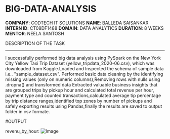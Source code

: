 # BIG-DATA-ANALYSIS
**COMPANY**: CODTECH IT SOLUTIONS
**NAME**: BALLEDA SAISANKAR
**INTERN ID**: CT08DF1488
**DOMAIN**: DATA ANALYTICS
**DURATION**: 8 WEEKS
**MENTOR**: NEELA SANTOSH

DESCRIPTION OF THE TASK
_____________________
I successfully performed big data analysis using PySpark on the New York City Yellow Taxi Trip Dataset (yellow_tripdata_2020-06.csv), which was downloaded from Kaggle.Loaded and Inspected the schema of sample data i.e.. "sample_dataset.csv". Performed basic data cleaning by the identifying missing values (only on numeric columns),Removing rows with nulls using .dropna() and transformed data Extracted valuable business insights that are grouped trips by pickup hour and calculated total revenue per hour, payment type and counted transactions,calculated average tip percentage by trip distance ranges,identified top zones by number of pickups and safely exporting results using Pandas,finally the results are saved to output folder in csv formate.

#OUTPUT


revenu_by_hour:
![Image](https://github.com/user-attachments/assets/284ee32c-9d1d-47af-b418-ae5f4346ce93)
